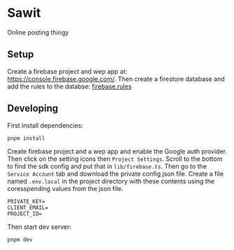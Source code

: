 # Sawit

Online posting thingy

## Setup

Create a firebase project and wep app at: https://console.firebase.google.com/.
Then create a firestore database and add the rules to the databse: [firebase.rules](./firebase.rules)

## Developing

First install dependencies:

```sh
pnpm install
```

Create firebase project and a wep app and enable the Google auth provider. Then
click on the setting icons then `Project Settings`. Scroll to the bottom to
find the sdk config and put that in `lib/firebase.ts`. Then go to the
`Service Account` tab and download the private config json file. Create a file
named `.env.local` in the project directory with these contents using the
coresspending values from the json file.

```
PRIVATE_KEY=
CLIENT_EMAIL=
PROJECT_ID=
```

Then start dev server:

```sh
pnpm dev
```
